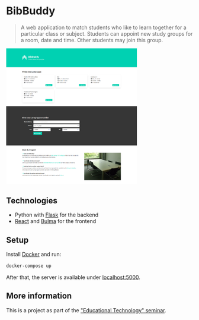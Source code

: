 # BibBuddy

> A web application to match students who like to learn together for a particular class or subject.
> Students can appoint new study groups for a room, date and time. Other students may join this group.


<img src="screenshot.png" alt="Screenshot" width="70%">

## Technologies

- Python with [Flask](https://github.com/pallets/flask/) for the backend
- [React](https://reactjs.org/) and [Bulma](https://bulma.io/) for the frontend

## Setup

Install [Docker](https://docs.docker.com/install/) and run:

```sh
docker-compose up
```

After that, the server is available under [localhost:5000](http://localhost:5000).

## More information

This is a project as part of the ["Educational Technology" seminar](https://www.edutec.guru/teaching/).
